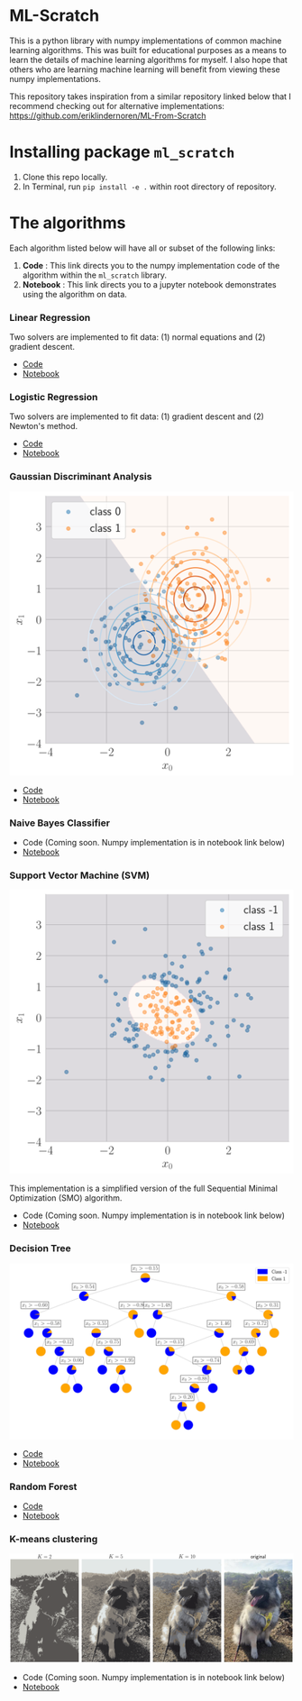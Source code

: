 # ML-Scratch

This is a python library with numpy implementations of common machine learning algorithms. This was built for educational purposes as a means to learn the details of machine learning algorithms for myself. I also hope that others who are learning machine learning will benefit from viewing these numpy implementations.

This repository takes inspiration from a similar repository linked below that I recommend checking out
for alternative implementations: https://github.com/eriklindernoren/ML-From-Scratch

# Installing package `ml_scratch`

1. Clone this repo locally.
2. In Terminal, run `pip install -e .` within root directory of repository.

# The algorithms

Each algorithm listed below will have all or subset of the following links:
1. **Code** : This link directs you to the numpy implementation code of the algorithm within the `ml_scratch` library.
2. **Notebook** : This link directs you to a jupyter notebook demonstrates using the algorithm on data.


### Linear Regression
Two solvers are implemented to fit data: (1) normal equations and (2) gradient descent.
- [Code](https://github.com/cjm715/ml_scratch/blob/master/ml_scratch/LinearRegression.py)
- [Notebook](https://github.com/cjm715/ml_scratch/blob/master/notebooks/LinearRegression.ipynb)


### Logistic Regression
Two solvers are implemented to fit data: (1) gradient descent and (2) Newton's method.
- [Code](https://github.com/cjm715/ml_scratch/blob/master/ml_scratch/LogisticRegression.py)
- [Notebook](https://github.com/cjm715/ml_scratch/blob/master/notebooks/LogisticRegression.ipynb)

### Gaussian Discriminant Analysis
![Alt text](./images/GDA.svg)
- [Code](https://github.com/cjm715/ml_scratch/blob/master/ml_scratch/GDA.py)
- [Notebook](https://github.com/cjm715/ml_scratch/blob/master/notebooks/GDA.ipynb)


### Naive Bayes Classifier
- Code (Coming soon. Numpy implementation is in notebook link below)
- [Notebook](https://github.com/cjm715/ml_scratch/blob/master/notebooks/NaiveBayes.ipynb)

### Support Vector Machine (SVM)
![Alt text](./images/SVM.svg)

This implementation is a simplified version of the full Sequential Minimal Optimization (SMO) algorithm.
- Code (Coming soon. Numpy implementation is in notebook link below)
- [Notebook](https://github.com/cjm715/ml_scratch/blob/master/notebooks/SVM.ipynb)


### Decision Tree
![Alt text](./images/decision_tree.svg)
- [Code](https://github.com/cjm715/ml_scratch/blob/master/ml_scratch/TreeMethods.py)
- [Notebook](https://github.com/cjm715/ml_scratch/blob/master/notebooks/DecisionTree.ipynb)


### Random Forest
- [Code](https://github.com/cjm715/ml_scratch/blob/master/ml_scratch/TreeMethods.py)
- [Notebook](https://github.com/cjm715/ml_scratch/blob/master/notebooks/RandomForest.ipynb)

### K-means clustering
![Alt text](./images/kmeans.png)
- Code (Coming soon. Numpy implementation is in notebook link below)
- [Notebook](https://github.com/cjm715/ml_scratch/blob/master/notebooks/kMeans.ipynb)
